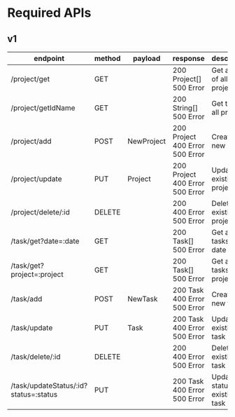# Required APIs

## v1

| endpoint | method | payload | response | description |
| --- | --- | --- | --- | --- |
| /project/get | GET | | 200 Project[] <br/> 500 Error | Get all data of all projects |
| /project/getIdName | GET | | 200 String[] <br/> 500 Error | Get titles of all projects |
| /project/add | POST | NewProject | 200 Project <br/> 400 Error <br/> 500 Error | Create a new project |
| /project/update | PUT | Project | 200 Project <br/> 400 Error <br/> 500 Error | Update an existing project |
| /project/delete/:id | DELETE | | 200 <br/> 400 Error <br/> 500 Error | Delete an existing project |
| /task/get?date=:date | GET | | 200 Task[] <br/> 500 Error | Get all tasks on a date |
| /task/get?project=:project | GET | | 200 Task[] <br/> 500 Error | Get all tasks of a project |
| /task/add | POST | NewTask | 200 Task <br/> 400 Error <br/> 500 Error | Create a new task |
| /task/update | PUT | Task | 200 Task <br/> 400 Error <br/> 500 Error | Update an existing task |
| /task/delete/:id | DELETE | | 200 <br/> 400 Error <br/> 500 Error | Delete an existing task |
| /task/updateStatus/:id?status=:status | PUT | | 200 Task <br/> 400 Error <br/> 500 Error | Update the status of an existing task |
